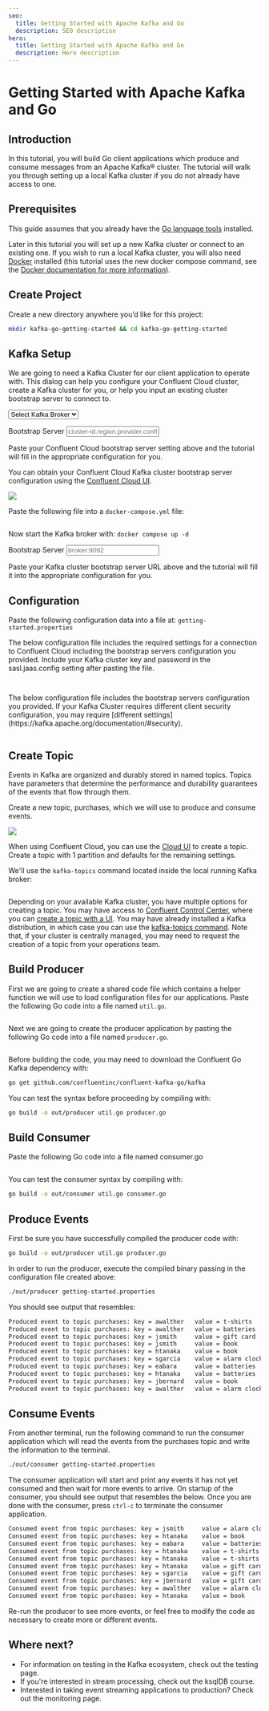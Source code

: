 ```yaml
---
seo:
  title: Getting Started with Apache Kafka and Go
  description: SEO description
hero:
  title: Getting Started with Apache Kafka and Go
  description: Hero description
---
```


# Getting Started with Apache Kafka and Go

## Introduction

In this tutorial, you will build Go client applications which produce and 
consume messages from an Apache Kafka® cluster. The tutorial will walk you 
through setting up a local Kafka cluster if you do not already have access to one.

## Prerequisites

This guide assumes that you already have the [Go language tools](https://golang.org/doc/install) installed.

Later in this tutorial you will set up a new Kafka cluster or connect
to an existing one. If you wish to run a local Kafka cluster, you will
also need [Docker](https://docs.docker.com/get-docker/) installed
(this tutorial uses the new docker compose command, see the [Docker
documentation for more
information](https://docs.docker.com/compose/cli-command/#new-docker-compose-command)).

## Create Project

Create a new directory anywhere you’d like for this project:

```sh
mkdir kafka-go-getting-started && cd kafka-go-getting-started
```

## Kafka Setup

We are going to need a Kafka Cluster for our client application to
operate with. This dialog can help you configure your Confluent Cloud
cluster, create a Kafka cluster for you, or help you input an existing
cluster bootstrap server to connect to.

<p>
  <div class="select-wrapper">
    <select data-context="true" name="kafka.broker">
      <option value="">Select Kafka Broker</option>
      <option value="cloud">Confluent Cloud</option>
      <option value="local">Local</option>
      <option value="other">Other</option>
    </select>
  </div>
</p>

<section data-context-key="kafka.broker" data-context-value="cloud">

<p>
  <label for="kafka-broker-server">Bootstrap Server</label>
  <input id="kafka-broker-server" data-context="true" name="kafka.broker.server" placeholder="cluster-id.region.provider.confluent.cloiud:9092" />
</p>

Paste your Confluent Cloud bootstrap server setting above and the
tutorial will fill in the appropriate configuration for
you.

You can obtain your Confluent Cloud Kafka cluster bootstrap server
configuration using the [Confluent Cloud UI](https://confluent.cloud/).

![](../media/cc-cluster-settings.png)

</section>

<section data-context-key="kafka.broker" data-context-value="local">
  
Paste the following file into a `docker-compose.yml` file:

```yaml file=../docker-compose.yml
```

Now start the Kafka broker with: `docker compose up -d`

</section>

<section data-context-key="kafka.broker" data-context-value="other">
  
<p>
  <label for="kafka-broker-server">Bootstrap Server</label>
  <input id="kafka-broker-server" data-context="true" name="kafka.broker.server" placeholder="broker:9092" />
</p>

Paste your Kafka cluster bootstrap server URL above and the tutorial will
fill it into the appropriate configuration for you.

</section>

## Configuration

Paste the following configuration data into a file at:
`getting-started.properties`

<section data-context-key="kafka.broker" data-context-value="cloud">

The below configuration file includes the required settings for a
connection to Confluent Cloud including the bootstrap servers
configuration you provided. Include your Kafka cluster key and password
in the sasl.jaas.config setting after pasting the file.

```go file=getting-started-cloud.properties
```
</section>

<section data-context-key="kafka.broker" data-context-value="local">

```go file=getting-started-local.properties
```
</section>


<section data-context-key="kafka.broker" data-context-value="other">
The below configuration file includes the bootstrap servers
configuration you provided. If your Kafka Cluster requires different
client security configuration, you may require [different
settings](https://kafka.apache.org/documentation/#security).

```go file=getting-started-other.properties
```
</section>

## Create Topic

Events in Kafka are organized and durably stored in named topics. Topics
have parameters that determine the performance and durability guarantees
of the events that flow through them.

Create a new topic, purchases, which we will use to produce and consume
events.

<section data-context-key="kafka.broker" data-context-value="cloud">

![](../media/cc-create-topic.png)

When using Confluent Cloud, you can use the [Cloud
UI](https://confluent.cloud/) to create a topic. Create a topic
with 1 partition and defaults for the remaining settings.

</section>


<section data-context-key="kafka.broker" data-context-value="local">

We'll use the `kafka-topics` command located inside the local running
Kafka broker:

```sh file=../create-topic.sh
```

</section>

<section data-context-key="kafka.broker" data-context-value="other">

Depending on your available Kafka cluster, you have multiple options
for creating a topic. You may have access to [Confluent Control
Center](https://docs.confluent.io/platform/current/control-center/index.html),
where you can [create a topic with a
UI](https://docs.confluent.io/platform/current/control-center/topics/create.html). You
may have already installed a Kafka distribution, in which case you can
use the [kafka-topics command](https://kafka.apache.org/documentation/#basic_ops_add_topic).
Note that, if your cluster is centrally managed, you may need to
request the creation of a topic from your operations team.

</section>

## Build Producer
First we are going to create a shared code file which contains a helper function we will use to load configuration files for our applications. Paste the following Go code into a file named `util.go`.

```go file=util.go
```

Next we are going to create the producer application by pasting the following Go code into a file named `producer.go`.

```go file=producer.go
```

Before building the code, you may need to download the Confluent Go Kafka dependency with:
```sh
go get github.com/confluentinc/confluent-kafka-go/kafka
```

You can test the syntax before proceeding by compiling with:
```sh
go build -o out/producer util.go producer.go
```

## Build Consumer
Paste the following Go code into a file named consumer.go

```go file=consumer.go
```

You can test the consumer syntax by compiling with:

```sh
go build -o out/consumer util.go consumer.go
```

## Produce Events
First be sure you have successfully compiled the producer code with:

```sh
go build -o out/producer util.go producer.go
```

In order to run the producer, execute the compiled binary passing in the configuration file created above:

```sh
./out/producer getting-started.properties
```

You should see output that resembles:

```sh
Produced event to topic purchases: key = awalther   value = t-shirts
Produced event to topic purchases: key = awalther   value = batteries
Produced event to topic purchases: key = jsmith     value = gift card
Produced event to topic purchases: key = jsmith     value = book
Produced event to topic purchases: key = htanaka    value = book
Produced event to topic purchases: key = sgarcia    value = alarm clock
Produced event to topic purchases: key = eabara     value = batteries
Produced event to topic purchases: key = htanaka    value = batteries
Produced event to topic purchases: key = jbernard   value = book
Produced event to topic purchases: key = awalther   value = alarm clock
```

## Consume Events
From another terminal, run the following command to run the consumer application which will read the events from the purchases topic and write the information to the terminal.

```sh
./out/consumer getting-started.properties 
```

The consumer application will start and print any events it has not yet consumed and then wait for more events to arrive. On startup of the consumer, you should see output that resembles the below. Once you are done with the consumer, press `ctrl-c` to terminate the consumer application.

```sh
Consumed event from topic purchases: key = jsmith     value = alarm clock
Consumed event from topic purchases: key = htanaka    value = book
Consumed event from topic purchases: key = eabara     value = batteries
Consumed event from topic purchases: key = htanaka    value = t-shirts
Consumed event from topic purchases: key = htanaka    value = t-shirts
Consumed event from topic purchases: key = htanaka    value = gift card
Consumed event from topic purchases: key = sgarcia    value = gift card
Consumed event from topic purchases: key = jbernard   value = gift card
Consumed event from topic purchases: key = awalther   value = alarm clock
Consumed event from topic purchases: key = htanaka    value = book
```

Re-run the producer to see more events, or feel free to modify the code as necessary to create more or different events.

## Where next?
- For information on testing in the Kafka ecosystem, check out the testing page.
- If you're interested in stream processing, check out the ksqlDB
  course.
- Interested in taking event streaming applications to production? Check out the monitoring page.

